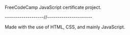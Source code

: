 FreeCodeCamp JavaScript certificate project.

-------------------//----------------------

Made with the use of HTML, CSS, and mainly JavaScript.
